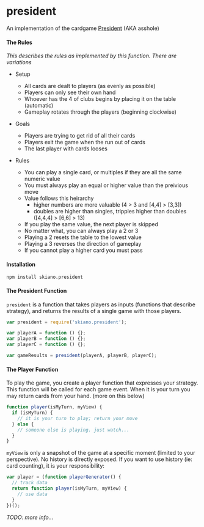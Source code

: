# president

An implementation of the cardgame [President](https://en.wikipedia.org/wiki/President_(card_game)#General_rules) (AKA asshole)

#### The Rules

_This describes the rules as implemented by this function. There are variations_

* Setup
  * All cards are dealt to players (as evenly as possible)
  * Players can only see their own hand
  * Whoever has the 4 of clubs begins by placing it on the table (automatic)
  * Gameplay rotates through the players (beginning clockwise)

* Goals
  * Players are trying to get rid of all their cards
  * Players exit the game when the run out of cards
  * The last player with cards looses

* Rules
  * You can play a single card, or multiples if they are all the same numeric value
  * You must always play an equal or higher value than the preivious move
  * Value follows this heirarchy
    * higher numbers are more valuable (4 > 3 and [4,4] > [3,3])
    * doubles are higher than singles, tripples higher than doubles ([4,4,4] > [6,6] > 13)
  * If you play the same value, the next player is skipped
  * No matter what, you can always play a 2 or 3
  * Playing a 2 resets the table to the lowest value
  * Playing a 3 reverses the direction of gameplay
  * If you cannot play a higher card you must pass

  



#### Installation

```
npm install skiano.president
```

#### The President Function

```president``` is a function that takes players as inputs (functions that describe strategy), and returns the results of a single game with those players.

```javascript
var president = require('skiano.president');

var playerA = function () {};
var playerB = function () {};
var playerC = function () {};

var gameResults = president(playerA, playerB, playerC);

```

#### The Player Function

To play the game, you create a player function that expresses your strategy. This function will be called for each game event. When it is your turn you may return cards from your hand. (more on this below)

```javascript
function player(isMyTurn, myView) {
  if (isMyTurn) {
    // it is your turn to play; return your move
  } else {
    // someone else is playing. just watch...
  }
}
```

```myView``` is only a snapshot of the game at a specific moment (limited to your perspective). No history is directly exposed. If you want to use history (ie: card counting), it is your responsibility:

```javascript
var player = (function playerGenerator() {
  // track data
  return function player(isMyTurn, myView) {
    // use data
  }
})();
```

_TODO: more info..._

